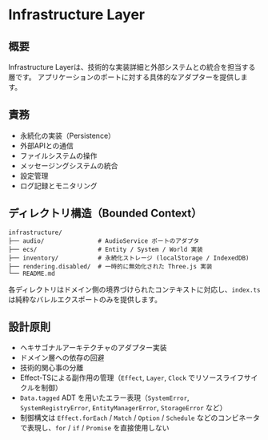 # Infrastructure Layer

## 概要

Infrastructure Layerは、技術的な実装詳細と外部システムとの統合を担当する層です。
アプリケーションのポートに対する具体的なアダプターを提供します。

## 責務

- 永続化の実装（Persistence）
- 外部APIとの通信
- ファイルシステムの操作
- メッセージングシステムの統合
- 設定管理
- ログ記録とモニタリング

## ディレクトリ構造（Bounded Context）

```
infrastructure/
├── audio/               # AudioService ポートのアダプタ
├── ecs/                 # Entity / System / World 実装
├── inventory/           # 永続化ストレージ (localStorage / IndexedDB)
├── rendering.disabled/  # 一時的に無効化された Three.js 実装
└── README.md
```

各ディレクトリはドメイン側の境界づけられたコンテキストに対応し、`index.ts` は純粋なバレルエクスポートのみを提供します。

## 設計原則

- ヘキサゴナルアーキテクチャのアダプター実装
- ドメイン層への依存の回避
- 技術的関心事の分離
- Effect-TSによる副作用の管理（`Effect`, `Layer`, `Clock` でリソースライフサイクルを制御）
- `Data.tagged` ADT を用いたエラー表現（`SystemError`, `SystemRegistryError`, `EntityManagerError`, `StorageError` など）
- 制御構文は `Effect.forEach` / `Match` / `Option` / `Schedule` などのコンビネータで表現し、`for` / `if` / `Promise` を直接使用しない

